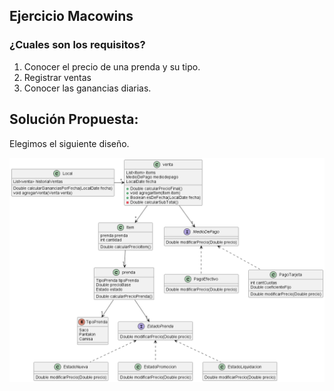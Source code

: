 <!-- @format -->

## Ejercicio Macowins

### ¿Cuales son los requisitos?

1. Conocer el precio de una prenda y su tipo.
2. Registrar ventas
3. Conocer las ganancias diarias.

## Solución Propuesta:

Elegimos el siguiente diseño.

![UMLDiagram.png](src%2FUMLDiagram.png)
